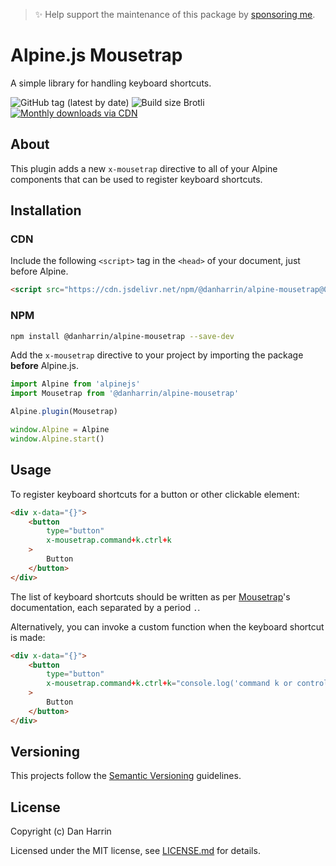 > ✨ Help support the maintenance of this package by [sponsoring me](https://github.com/sponsors/danharrin).

# Alpine.js Mousetrap

A simple library for handling keyboard shortcuts.

![GitHub tag (latest by date)](https://img.shields.io/github/v/tag/danharrin/alpine-mousetrap?label=version&style=flat-square)
![Build size Brotli](https://img.badgesize.io/danharrin/alpine-mousetrap/master/dist/alpine-mousetrap.js.svg?compression=gzip&style=flat-square&color=green)
[![Monthly downloads via CDN](https://data.jsdelivr.com/v1/package/npm/@danharrin/alpine-mousetrap/badge)](https://www.jsdelivr.com/package/npm/@danharrin/alpine-mousetrap)

## About

This plugin adds a new `x-mousetrap` directive to all of your Alpine components that can be used to register keyboard shortcuts.

## Installation

### CDN

Include the following `<script>` tag in the `<head>` of your document, just before Alpine.

```html
<script src="https://cdn.jsdelivr.net/npm/@danharrin/alpine-mousetrap@0.x.x/dist/alpine-mousetrap.js" defer></script>
```

### NPM

```bash
npm install @danharrin/alpine-mousetrap --save-dev
```

Add the `x-mousetrap` directive to your project by importing the package **before** Alpine.js.

```js
import Alpine from 'alpinejs'
import Mousetrap from '@danharrin/alpine-mousetrap'

Alpine.plugin(Mousetrap)

window.Alpine = Alpine
window.Alpine.start()
```

## Usage

To register keyboard shortcuts for a button or other clickable element:

```html
<div x-data="{}">
    <button
        type="button"
        x-mousetrap.command+k.ctrl+k
    >
        Button
    </button>
</div>
```

The list of keyboard shortcuts should be written as per [Mousetrap](https://github.com/ccampbell/mousetrap)'s documentation, each separated by a period `.`.

Alternatively, you can invoke a custom function when the keyboard shortcut is made:

```html
<div x-data="{}">
    <button
        type="button"
        x-mousetrap.command+k.ctrl+k="console.log('command k or control k')"
    >
        Button
    </button>
</div>
```

## Versioning

This projects follow the [Semantic Versioning](https://semver.org/) guidelines.

## License

Copyright (c) Dan Harrin

Licensed under the MIT license, see [LICENSE.md](LICENSE.md) for details.
